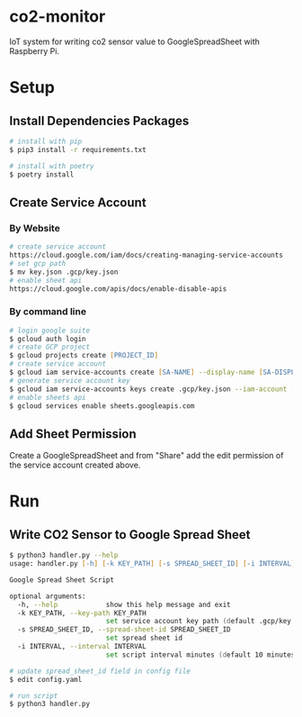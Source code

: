 # co2-monitor
IoT system for writing co2 sensor value to GoogleSpreadSheet with Raspberry Pi.

# Setup
## Install Dependencies Packages
```zsh
# install with pip
$ pip3 install -r requirements.txt

# install with poetry
$ poetry install
```

## Create Service Account
### By Website
```zsh
# create service account
https://cloud.google.com/iam/docs/creating-managing-service-accounts
# set gcp path
$ mv key.json .gcp/key.json
# enable sheet api
https://cloud.google.com/apis/docs/enable-disable-apis
```

### By command line
```zsh
# login google suite
$ gcloud auth login
# create GCP project
$ gcloud projects create [PROJECT_ID]
# create service account
$ gcloud iam service-accounts create [SA-NAME] --display-name [SA-DISPLAY-NAME]
# generate service account key
$ gcloud iam service-accounts keys create .gcp/key.json --iam-account [SA-NAME]@[PROJECT-ID].iam.gserviceaccount.com
# enable sheets api
$ gcloud services enable sheets.googleapis.com
```

## Add Sheet Permission
Create a GoogleSpreadSheet and from "Share" add the edit permission of the service account created above.

# Run
## Write CO2 Sensor to Google Spread Sheet
```zsh
$ python3 handler.py --help
usage: handler.py [-h] [-k KEY_PATH] [-s SPREAD_SHEET_ID] [-i INTERVAL]

Google Spread Sheet Script

optional arguments:
  -h, --help            show this help message and exit
  -k KEY_PATH, --key-path KEY_PATH
                        set service account key path (default .gcp/key.json)
  -s SPREAD_SHEET_ID, --spread-sheet-id SPREAD_SHEET_ID
                        set spread sheet id
  -i INTERVAL, --interval INTERVAL
                        set script interval minutes (default 10 minutes)

# update spread_sheet_id field in config file
$ edit config.yaml

# run script
$ python3 handler.py
```
